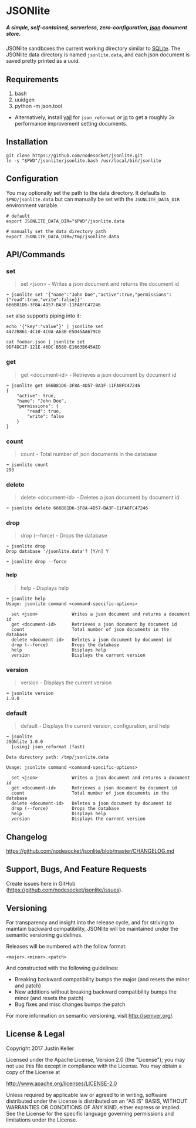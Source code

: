# JSONlite

##### A simple, self-contained, serverless, zero-configuration, [json](http://www.json.org/) document store.

JSONlite sandboxes the current working directory similar to [SQLite](https://www.sqlite.org/). The JSONlite data directory is named `jsonlite.data`, and each json document is saved pretty printed as a uuid.

## Requirements

1. bash
2. uuidgen
3. python -m json.tool
  - Alternatively, install [yajl](http://lloyd.github.io/yajl/) for `json_reformat` *or* [jq](https://github.com/stedolan/jq) to get a roughly 3x performance improvement setting documents.

## Installation

````
git clone https://github.com/nodesocket/jsonlite.git
ln -s "$PWD"/jsonlite/jsonlite.bash /usr/local/bin/jsonlite
````

## Configuration

You may optionally set the path to the data directory. It defaults to `$PWD/jsonlite.data` but can manually be set with the `JSONLITE_DATA_DIR` environment variable.

````
# default
export JSONLITE_DATA_DIR="$PWD"/jsonlite.data

# manually set the data directory path
export JSONLITE_DATA_DIR=/tmp/jsonlite.data
````

## API/Commands

### set

> set \<json\> - Writes a json document and returns the document id

````
➜ jsonlite set '{"name":"John Doe","active":true,"permissions":{"read":true,"write":false}}'
666B81D6-3F8A-4D57-BA3F-11FA8FC47246
````

`set` also supports piping into it:

````
echo '{"key":"value"}' | jsonlite set
4472B861-4C10-4C0A-A63B-E5D45AA679C0
````
````
cat foobar.json | jsonlite set
9DF4DC1F-121E-46DC-B580-E1663B645AED
````

### get

> get \<document-id\> - Retrieves a json document by document id

````
➜ jsonlite get 666B81D6-3F8A-4D57-BA3F-11FA8FC47246
{
    "active": true,
    "name": "John Doe",
    "permissions": {
        "read": true,
        "write": false
    }
}
````

### count

> count - Total number of json documents in the database

````
➜ jsonlite count
293
````

### delete

> delete \<document-id\> - Deletes a json document by document id

````
➜ jsonlite delete 666B81D6-3F8A-4D57-BA3F-11FA8FC47246
````

### drop

> drop (--force) - Drops the database

````
➜ jsonlite drop
Drop database '/jsonlite.data'? [Y/n] Y
````

````
➜ jsonlite drop --force
````

#### help

> help - Displays help

````
➜ jsonlite help
Usage: jsonlite command <command-specific-options>

  set <json>             Writes a json document and returns a document id
  get <document-id>      Retrieves a json document by document id
  count                  Total number of json documents in the database
  delete <document-id>   Deletes a json document by document id
  drop (--force)         Drops the database
  help                   Displays help
  version                Displays the current version

````

### version

> version - Displays the current version

````
➜ jsonlite version
1.0.0
````

### default

> default - Displays the current version, configuration, and help

```
➜ jsonlite
JSONlite 1.0.0
  [using] json_reformat (fast)

Data directory path: /tmp/jsonlite.data

Usage: jsonlite command <command-specific-options>

  set <json>             Writes a json document and returns a document id
  get <document-id>      Retrieves a json document by document id
  count                  Total number of json documents in the database
  delete <document-id>   Deletes a json document by document id
  drop (--force)         Drops the database
  help                   Displays help
  version                Displays the current version

```

## Changelog

https://github.com/nodesocket/jsonlite/blob/master/CHANGELOG.md

## Support, Bugs, And Feature Requests

Create issues here in GitHub (https://github.com/nodesocket/jsonlite/issues).

## Versioning

For transparency and insight into the release cycle, and for striving to maintain backward compatibility, JSONlite will be maintained under the semantic versioning guidelines.

Releases will be numbered with the follow format:

`<major>.<minor>.<patch>`

And constructed with the following guidelines:

+ Breaking backward compatibility bumps the major (and resets the minor and patch)
+ New additions without breaking backward compatibility bumps the minor (and resets the patch)
+ Bug fixes and misc changes bumps the patch

For more information on semantic versioning, visit http://semver.org/.

## License & Legal

Copyright 2017 Justin Keller

Licensed under the Apache License, Version 2.0 (the "License");
you may not use this file except in compliance with the License.
You may obtain a copy of the License at

http://www.apache.org/licenses/LICENSE-2.0

Unless required by applicable law or agreed to in writing, software
distributed under the License is distributed on an "AS IS" BASIS,
WITHOUT WARRANTIES OR CONDITIONS OF ANY KIND, either express or implied.
See the License for the specific language governing permissions and
limitations under the License.
